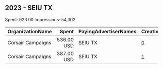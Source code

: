 ## 2023 - SEIU TX 
Spent: 923.00
Impressions: 54,302

|OrganizationName|Spent|PayingAdvertiserNames|CreativeUrls|Impressions|Genders|AgeBrackets|CountryCodes|BillingAddresses|CandidateBallotInformation|
|:---|---:|:---|:---|---:|:---|:---|:---|:---|:---|
|Corsair Campaigns|536.00 USD|SEIU TX|[0](https://www.snap.com/political-ads/asset/e610a3b9467016180423308678eb0ba4ec889fb6d3e5b41cbad280e8f47059dc?mediaType=png)|32,532||18+|united states|US||
|Corsair Campaigns|387.00 USD|SEIU TX|[1](https://www.snap.com/political-ads/asset/5acb6e61c2053212d37b7bfdde7dfc7139635b6fcd7bd86a1bffc9fa362c8748?mediaType=png)|21,770||18+|united states|US||
